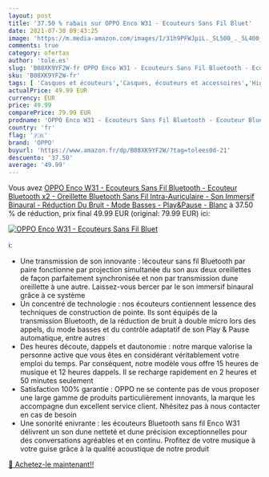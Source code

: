 ```yaml
---
layout: post
title: '37.50 % rabais sur OPPO Enco W31 - Ecouteurs Sans Fil Bluet'
date: 2021-07-30 09:43:25
image: 'https://m.media-amazon.com/images/I/31h9PFWJpiL._SL500_._SL400_.jpg'
comments: true
category: ofertas
author: 'tole.es'
slug: 'B08XK9YF2W-fr OPPO Enco W31 - Ecouteurs Sans Fil Bluetooth - Ecouteur...'
sku: 'B08XK9YF2W-fr'
tags: [ 'Casques et écouteurs','Casques, écouteurs et accessoires','High-Tech','oppo', ]
actualPrice: 49.99 EUR
currency: EUR
price: 49.99
comparePrice: 79.99 EUR
prodname: 'OPPO Enco W31 - Ecouteurs Sans Fil Bluetooth - Ecouteur Bluetooth x2 - Oreillette Bluetooth Sans Fil Intra-Auriculaire - Son Immersif Binaural - Réduction Du Bruit - Mode Basses - Play&Pause - Blanc'
country: 'fr'
flag: '🇫🇷'
brand: 'OPPO'
buyurl: 'https://www.amazon.fr/dp/B08XK9YF2W/?tag=tolees0d-21'
descuento: '37.50'
average: '49.99'
---
```


Vous avez [OPPO Enco W31 - Ecouteurs Sans Fil Bluetooth - Ecouteur Bluetooth x2 - Oreillette Bluetooth Sans Fil Intra-Auriculaire - Son Immersif Binaural - Réduction Du Bruit - Mode Basses - Play&Pause - Blanc](https://www.amazon.fr/dp/B08XK9YF2W/?tag=tolees0d-21)  à  37.50 % de réduction, prix final  49.99 EUR (original: 79.99 EUR) ici:

[![OPPO Enco W31 - Ecouteurs Sans Fil Bluet](https://m.media-amazon.com/images/I/31h9PFWJpiL._SL500_._SL400_.jpg)](https://www.amazon.fr/dp/B08XK9YF2W/?tag=tolees0d-21)

ℹ️:

- Une transmission de son innovante : lécouteur sans fil Bluetooth par paire fonctionne par projection simultanée du son aux deux oreillettes de façon parfaitement synchronisée et non par transmission dune oreillette à une autre. Laissez-vous bercer par le son immersif binaural grâce à ce système
- Un concentré de technologie : nos écouteurs contiennent lessence des techniques de construction de pointe. Ils sont équipés de la transmission Bluetooth, de la réduction de bruit à double micro lors des appels, du mode basses et du contrôle adaptatif de son Play & Pause automatique, entre autres
- Des heures découte, dappels et dautonomie : notre marque valorise la personne active que vous êtes en considérant véritablement votre emploi du temps. Par conséquent, notre modèle vous offre 15 heures de musique et 12 heures dappels. Il se recharge rapidement en 2 heures et 50 minutes seulement
- Satisfaction 100% garantie : OPPO ne se contente pas de vous proposer une large gamme de produits particulièrement innovants, la marque les accompagne dun excellent service client. Nhésitez pas à nous contacter en cas de besoin
- Une sonorité enivrante : les écouteurs Bluetooth sans fil Enco W31 délivrent un son dune netteté et dune précision exceptionnelles pour des conversations agréables et en continu. Profitez de votre musique à votre guise grâce à la qualité acoustique de notre produit

[🛒 Achetez-le maintenant!!](https://www.amazon.fr/dp/B08XK9YF2W/?tag=tolees0d-21)
